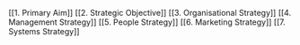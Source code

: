 [[1. Primary Aim]]
[[2. Strategic Objective]]
[[3. Organisational Strategy]]
[[4. Management Strategy]]
[[5. People Strategy]]
[[6. Marketing Strategy]]
[[7. Systems Strategy]]
